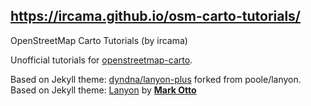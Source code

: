 ## https://ircama.github.io/osm-carto-tutorials/

OpenStreetMap Carto Tutorials (by ircama)

Unofficial tutorials for [openstreetmap-carto](https://github.com/gravitystorm/openstreetmap-carto).

Based on Jekyll theme: 
[dyndna/lanyon-plus](https://github.com/dyndna/lanyon-plus) forked from poole/lanyon.
Based on Jekyll theme: [Lanyon](http://lanyon.getpoole.com) by [**Mark Otto**](https://github.com/mdo)
